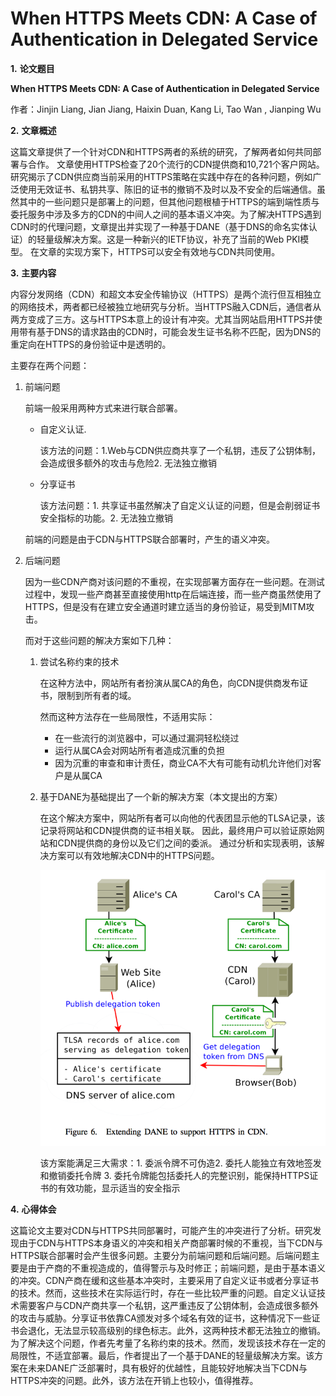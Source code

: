 # When HTTPS Meets CDN: A Case of Authentication in Delegated Service

**1.**     **论文题目**

**When HTTPS Meets CDN: A Case of Authentication in Delegated Service**

作者：Jinjin Liang, Jian Jiang, Haixin Duan, Kang Li, Tao Wan , Jianping Wu

 

**2.**     **文章概述**

这篇文章提供了一个针对CDN和HTTPS两者的系统的研究，了解两者如何共同部署与合作。 文章使用HTTPS检查了20个流行的CDN提供商和10,721个客户网站。研究揭示了CDN供应商当前采用的HTTPS策略在实践中存在的各种问题，例如广泛使用无效证书、私钥共享、陈旧的证书的撤销不及时以及不安全的后端通信。虽然其中的一些问题只是部署上的问题，但其他问题根植于HTTPS的端到端性质与委托服务中涉及多方的CDN的中间人之间的基本语义冲突。为了解决HTTPS遇到CDN时的代理问题，文章提出并实现了一种基于DANE（基于DNS的命名实体认证）的轻量级解决方案。这是一种新兴的IETF协议，补充了当前的Web PKI模型。 在文章的实现方案下，HTTPS可以安全有效地与CDN共同使用。

**3.**     **主要内容**

内容分发网络（CDN）和超文本安全传输协议（HTTPS）是两个流行但互相独立的网络技术，两者都已经被独立地研究与分析。当HTTPS融入CDN后，通信者从两方变成了三方。这与HTTPS本意上的设计有冲突。尤其当网站启用HTTPS并使用带有基于DNS的请求路由的CDN时，可能会发生证书名称不匹配，因为DNS的重定向在HTTPS的身份验证中是透明的。

主要存在两个问题：

1. 前端问题

   前端一般采用两种方式来进行联合部署。

   - 自定义认证.

     该方法的问题：1.Web与CDN供应商共享了一个私钥，违反了公钥体制，会造成很多额外的攻击与危险2. 无法独立撤销

   - 分享证书

     该方法问题：1. 共享证书虽然解决了自定义认证的问题，但是会削弱证书安全指标的功能。2. 无法独立撤销

   前端的问题是由于CDN与HTTPS联合部署时，产生的语义冲突。

2. 后端问题

   因为一些CDN产商对该问题的不重视，在实现部署方面存在一些问题。在测试过程中，发现一些产商甚至直接使用http在后端连接，而一些产商虽然使用了HTTPS，但是没有在建立安全通道时建立适当的身份验证，易受到MITM攻击。

   而对于这些问题的解决方案如下几种：

   1. 尝试名称约束的技术

      在这种方法中，网站所有者扮演从属CA的角色，向CDN提供商发布证书，限制到所有者的域。 

      然而这种方法存在一些局限性，不适用实际：

      - 在一些流行的浏览器中，可以通过漏洞轻松绕过
      - 运行从属CA会对网站所有者造成沉重的负担
      - 因为沉重的审查和审计责任，商业CA不大有可能有动机允许他们对客户是从属CA

   2. 基于DANE为基础提出了一个新的解决方案（本文提出的方案）

      在这个解决方案中，网站所有者可以向他的代表团显示他的TLSA记录，该记录将网站和CDN提供商的证书相关联。 因此，最终用户可以验证原始网站和CDN提供商的身份以及它们之间的委派。 通过分析和实现表明，该解决方案可以有效地解决CDN中的HTTPS问题。

      ![Picture1](Picture1.png)

      该方案能满足三大需求：1. 委派令牌不可伪造2. 委托人能独立有效地签发和撤销委托令牌 3. 委托令牌能包括委托人的完整识别，能保持HTTPS证书的有效功能，显示适当的安全指示

 

 

**4.**     **心得体会**

这篇论文主要对CDN与HTTPS共同部署时，可能产生的冲突进行了分析。研究发现由于CDN与HTTPS本身语义的冲突和相关产商部署时候的不重视，当下CDN与HTTPS联合部署时会产生很多问题。主要分为前端问题和后端问题。后端问题主要是由于产商的不重视造成的，值得警示与及时修正；前端问题，是由于基本语义的冲突。CDN产商在缓和这些基本冲突时，主要采用了自定义证书或者分享证书的技术。然而，这些技术在实际运行时，存在一些比较严重的问题。自定义认证技术需要客户与CDN产商共享一个私钥，这严重违反了公钥体制，会造成很多额外的攻击与威胁。分享证书依靠CA颁发对多个域名有效的证书，这种情况下一些证书会退化，无法显示较高级别的绿色标志。此外，这两种技术都无法独立的撤销。为了解决这个问题，作者先考量了名称约束的技术。然而，发现该技术存在一定的局限性，不适宜部署。最后，作者提出了一个基于DANE的轻量级解决方案。该方案在未来DANE广泛部署时，具有极好的优越性，且能较好地解决当下CDN与HTTPS冲突的问题。此外，该方法在开销上也较小，值得推荐。